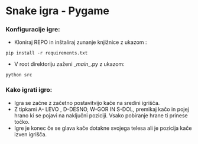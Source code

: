 # Snake igra - Pygame

### Konfiguracije igre:


* Kloniraj REPO in inštaliraj zunanje knjižnice z ukazom :

~~~
pip install -r requirements.txt

~~~

* V root direktoriju zaženi \__main__.py z ukazom:
~~~
python src
~~~


### Kako igrati igro:
* Igra se začne z začetno postavitvijo kače na sredini igrišča.
* Z tipkami A- LEVO , D-DESNO, W-GOR IN S-DOL, premikaj kačo in pojej hrano ki se pojavi na naključni poziciji. Vsako pobiranje hrane ti prinese točko. 
* Igre je konec če se glava kače dotakne svojega telesa ali je pozicija kače izven igrišča.
